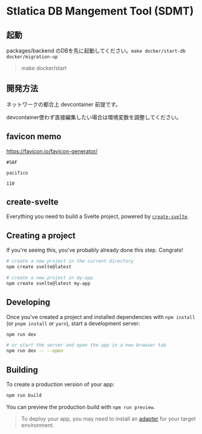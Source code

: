 # Stlatica DB Mangement Tool (SDMT)

## 起動

packages/backend のDBを先に起動してください。```make docker/start-db docker/migration-up```

> make docker/start

## 開発方法

ネットワークの都合上 devcontainer 前提です。

devcontainer使わず直接編集したい場合は環境変数を調整してください。

## favicon memo

https://favicon.io/favicon-generator/

```
#5AF

pacifico

110
```

## create-svelte

Everything you need to build a Svelte project, powered by [`create-svelte`](https://github.com/sveltejs/kit/tree/main/packages/create-svelte).

## Creating a project

If you're seeing this, you've probably already done this step. Congrats!

```bash
# create a new project in the current directory
npm create svelte@latest

# create a new project in my-app
npm create svelte@latest my-app
```

## Developing

Once you've created a project and installed dependencies with `npm install` (or `pnpm install` or `yarn`), start a development server:

```bash
npm run dev

# or start the server and open the app in a new browser tab
npm run dev -- --open
```

## Building

To create a production version of your app:

```bash
npm run build
```

You can preview the production build with `npm run preview`.

> To deploy your app, you may need to install an [adapter](https://kit.svelte.dev/docs/adapters) for your target environment.
